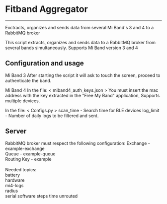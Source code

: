 # Fitband Aggregator
--------------------------------------------------------
Exctracts, organizes and sends data from several Mi Band's 3 and 4 to a RabbitMQ broker

This script extracts, organizes and sends data to a
RabbitMQ broker from several bands simultaneously.
Supports Mi Band version 3 and 4

Configuration and usage
--------------------------------------------------------
Mi Band 3
After starting the script it will ask
to touch the screen, proceed to authenticate the band.

Mi Band 4
In the file: < miband4_auth_keys.json >
You must insert the mac address with the key extracted in the
"Free My Band" application, Supports multiple devices.

In the file: < Configs.py >
    scan_time   -   Search time for BLE devices
    log_limit   -   Number of daily logs to be filtered and sent.

Server
--------------------------------------------------------
RabbitMQ broker must respect the following configuration:
    Exchange    -  example-exchange                         \
    Queue       -  example-queue                            \
    Routing Key -  example                                  \
                                                            \
Needed topics:                                              \
    battery                                                 \
    hardware                                                \
    mi4-logs                                                \
    radius                                                  \
    serial
    software
    steps
    time
    unrouted
